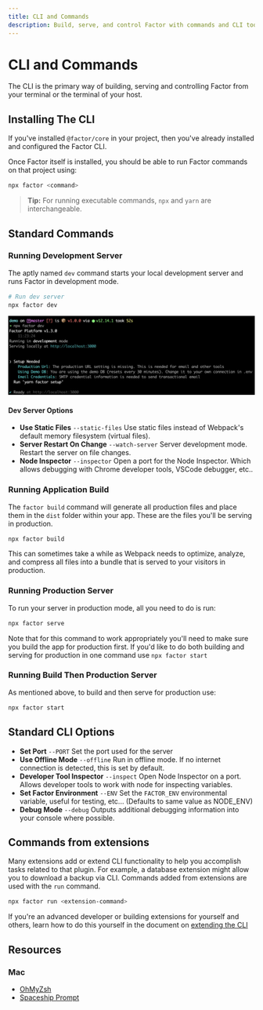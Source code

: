 ```yaml
---
title: CLI and Commands
description: Build, serve, and control Factor with commands and CLI tools.
---
```


# CLI and Commands

The CLI is the primary way of building, serving and controlling Factor from your terminal or the terminal of your host.

## Installing The CLI

If you've installed `@factor/core` in your project, then you've already installed and configured the Factor CLI.

Once Factor itself is installed, you should be able to run Factor commands on that project using:

```bash
npx factor <command>
```

> **Tip:** For running executable commands, `npx` and `yarn` are interchangeable.

## Standard Commands

### Running Development Server

The aptly named `dev` command starts your local development server and runs Factor in development mode.

```bash
# Run dev server
npx factor dev
```

![Dev Server is Running](./cli.jpg)

#### Dev Server Options

- **Use Static Files** `--static-files`
  Use static files instead of Webpack's default memory filesystem (virtual files).
- **Server Restart On Change** `--watch-server`
  Server development mode. Restart the server on file changes.
- **Node Inspector** `--inspector`
  Open a port for the Node Inspector. Which allows debugging with Chrome developer tools, VSCode debugger, etc..

### Running Application Build

The `factor build` command will generate all production files and place them in the `dist` folder within your app. These are the files you'll be serving in production.

```bash
npx factor build
```

This can sometimes take a while as Webpack needs to optimize, analyze, and compress all files into a bundle that is served to your visitors in production.

### Running Production Server

To run your server in production mode, all you need to do is run:

```bash
npx factor serve
```

Note that for this command to work appropriately you'll need to make sure you build the app for production first. If you'd like to do both building and serving for production in one command use `npx factor start`

### Running Build Then Production Server

As mentioned above, to build and then serve for production use:

```bash
npx factor start
```

## Standard CLI Options

- **Set Port** `--PORT`
  Set the port used for the server
- **Use Offline Mode** `--offline`
  Run in offline mode. If no internet connection is detected, this is set by default.
- **Developer Tool Inspector** `--inspect`
  Open Node Inspector on a port. Allows developer tools to work with node for inspecting variables.
- **Set Factor Environment** `--ENV`
  Set the `FACTOR_ENV` environmental variable, useful for testing, etc... (Defaults to same value as NODE_ENV)
- **Debug Mode** `--debug`
  Outputs additional debugging information into your console where possible.

## Commands from extensions

Many extensions add or extend CLI functionality to help you accomplish tasks related to that plugin. For example, a database extension might allow you to download a backup via CLI. Commands added from extensions are used with the `run` command.

```bash
npx factor run <extension-command>
```

If you're an advanced developer or building extensions for yourself and others, learn how to do this yourself in the document on [extending the CLI](./extend-the-cli)

## Resources

### Mac

- [OhMyZsh](https://github.com/ohmyzsh/ohmyzsh)
- [Spaceship Prompt](https://github.com/denysdovhan/spaceship-prompt)
